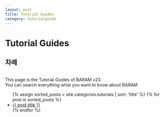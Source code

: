 ```yaml
---
layout: post
title: Tutorial Guides
category: tutorialguide
---
```



# Tutorial Guides

## 차례
<br>
This page is the Tutorial Guides of BARAM v23.<br>
You can search everything what you want to know about BARAM<br>

<ul>
  {% assign sorted_posts = site.categories.tutorials | sort: 'title' %}
  {% for post in sorted_posts %}
    <li><a href="{{ site.baseurl }}{{ post.url }}">{{ post.title }}</a></li>
  {% endfor %}
</ul>